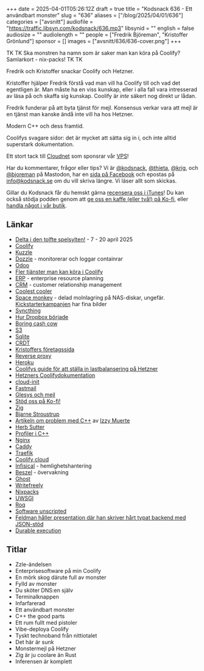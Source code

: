 +++
date = 2025-04-01T05:26:12Z
draft = true
title = "Kodsnack 636 - Ett användbart monster"
slug = "636"
aliases = ["/blog/2025/04/01/636"]
categories = ["avsnitt"]
audiofile = "https://traffic.libsyn.com/kodsnack/636.mp3"
libsynid = ""
english = false
audiosize = ""
audiolength = ""
people = ["Fredrik Björeman", "Kristoffer Grönlund"]
sponsor = []
images = ["avsnitt/636/636-cover.png"]
+++

TK TK
Ska monstren ha namn som är saker man kan köra på Coolify?
Samlarkort - nix-packs!
TK TK 

Fredrik och Kristoffer snackar Coolify och Hetzner.

Kristoffer hjälper Fredrik förstå vad man vill ha Coolify till och vad det egentligen är. Man måste ha en viss kunskap, eller i alla fall vara intresserad av läsa på och skaffa sig kunskap. Coolify är *inte* säkert nog direkt ur lådan.

Fredrik funderar på att byta tjänst för mejl. Konsensus verkar vara att mejl är en tjänst man kanske ändå inte vill ha hos Hetzner.

Modern C++ och dess framtid.

Coolifys svagare sidor: det är mycket att sätta sig in i, och inte alltid superstark dokumentation.

Ett stort tack till [Cloudnet](https://www.cloudnet.se) som sponsrar vår [VPS](https://en.wikipedia.org/wiki/Virtual_private_server)!

Har du kommentarer, frågor eller tips? Vi är [@kodsnack](https://social.podsnack.se/@kodsnack), [@thieta](https://6510.nu/@thieta), [@krig](https://6510.nu/@krig), och [@bjoreman](https://toot.cafe/@bjoreman) på Mastodon, har en [sida på Facebook](https://www.facebook.com/) och epostas på [info@kodsnack.se](mailto:info@kodsnack.se) om du vill skriva längre. Vi läser allt som skickas.

Gillar du Kodsnack får du hemskt gärna [recensera oss i iTunes](https://itunes.apple.com/se/podcast/kodsnack/id561631498?l=en)! Du kan också stödja podden genom att <a href="https://ko-fi.com/kodsnack" rel="payment">ge oss en kaffe (eller två!) på Ko-fi</a>, eller [handla något i vår butik](https://shop.spreadshirt.se/kodsnack/).

## Länkar
* [Delta i den tolfte spelsylten!](https://itch.io/jam/spelsylt12) - 7 - 20 april 2025
* [Coolify](https://coolify.io/)
* [Kuzzle](https://kuzzle.io/)
* [Dozzle](https://dozzle.dev/) - monitorerar och loggar containrar
* [Odoo](https://www.odoo.com/)
* [Fler tjänster man kan köra i Coolify](https://coolify.io/docs/services/overview)
* [ERP](https://en.wikipedia.org/wiki/Enterprise_resource_planning) - enterprise resource planning
* [CRM](https://en.wikipedia.org/wiki/Customer_relationship_management) - customer relationship management
* [Coolest cooler](https://en.wikipedia.org/wiki/Coolest_Cooler)
* [Space monkey](https://en.wikipedia.org/wiki/Space_Monkey_%28company%29) - delad molnlagring på NAS-diskar, ungefär. [Kickstarterkampanjen](https://www.kickstarter.com/projects/clintgc/space-monkey-taking-the-cloud-out-of-the-datacente) har fina bilder
* [Syncthing](https://syncthing.net/)
* [Hur Dropbox började](https://en.wikipedia.org/wiki/Dropbox#History)
* [Boring cash cow](https://ziran.se/)
* [S3](https://en.wikipedia.org/wiki/Amazon_S3)
* [Sqlite](https://en.wikipedia.org/wiki/SQLite)
* [CRDT](https://en.wikipedia.org/wiki/Conflict-free_replicated_data_type)
* [Kristoffers företagssida](https://ziran.se/)
* [Reverse proxy](https://en.wikipedia.org/wiki/Reverse_proxy)
* [Heroku](https://en.wikipedia.org/wiki/Heroku)
* [Coolifys guide för att ställa in lastbalansering på Hetzner](https://coolify.io/docs/knowledge-base/how-to/hetzner-loadbalancing)
* [Hetzners Coolifydokumentation](https://docs.hetzner.com/cloud/apps/list/coolify)
* [cloud-init](https://cloud-init.io/)
* [Fastmail](https://en.wikipedia.org/wiki/Fastmail)
* [Glesys och mejl](https://glesys.se/tjanster/e-post)
* [Stöd oss på Ko-fi!](https://ko-fi.com/kodsnack)
* [Zig](https://ziglang.org/)
* [Bjarne Stroustrup](https://en.wikipedia.org/wiki/Bjarne_Stroustrup)
* [Artikeln om problem med C++](https://izzys.casa/2024/11/on-safe-cxx/) av [Izzy Muerte](https://izzys.casa/)
* [Herb Sutter](https://en.wikipedia.org/wiki/Herb_Sutter)
* [Profiler i C++](https://www.open-std.org/jtc1/sc22/wg21/docs/papers/2025/p3589r0.pdf)
* [Nginx](https://nginx.org/)
* [Caddy](https://caddyserver.com/)
* [Traefik](https://doc.traefik.io/traefik/)
* [Coolify cloud](https://coolify.io/cloud/)
* [Infisical](https://infisical.com/) - hemlighetshantering
* [Beszel](https://beszel.dev/) - övervakning
* [Ghost](https://ghost.org/)
* [Writefreely](https://writefreely.org/)
* [Nixpacks](https://nixpacks.com/docs/getting-started)
* [UWSGI](https://en.wikipedia.org/wiki/UWSGI)
* [Roq](https://www.roc-lang.org/)
* [Software unscripted](https://pod.link/1602572955)
* [Feldman håller presentation där han skriver hårt typat backend med JSON-stöd](https://www.youtube.com/watch?v=7R204VUlzGc)
* [Durable execution](https://temporal.io/blog/building-reliable-distributed-systems-in-node)

## Titlar
* Zzle-ändelsen
* Enterprisesoftware på min Coolify
* En mörk skog därute full av monster
* Fylld av monster
* Du sköter DNS:en själv
* Terminalknappen
* Infarfarerad
* Ett användbart monster
* C++ the good parts
* Ett rum fullt med pistoler
* Vibe-deploya Coolify
* Tyskt technoband från nittiotalet
* Det här är sunk
* Monstermejl på Hetzner
* Zig är ju coolare än Rust
* Inferensen är komplett